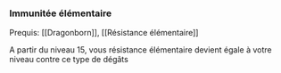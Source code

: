 ### Immunitée élémentaire

Prequis: [[Dragonborn]], [[Résistance élémentaire]]

A partir du niveau 15, vous résistance élémentaire devient égale à votre niveau contre ce type de dégâts